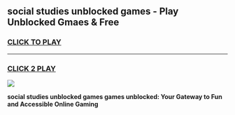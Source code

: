 
## social studies unblocked games - Play Unblocked Gmaes & Free
<h3>
<a href="https://premium.freeplayer.one?title=social_studies_unblocked_games&ref=19F">CLICK TO PLAY</a></h3>
<hr>

<h3>
<a href="https://premium.freeplayer.one?title=social_studies_unblocked_games&ref=19F">CLICK 2 PLAY</a>
  
</h3>

<a href="https://premium.freeplayer.one?title=social_studies_unblocked_games&ref=19F/"><img src="https://clearcache.store/games.png"></a>


**social studies unblocked games games unblocked: Your Gateway to Fun and Accessible Online Gaming**
